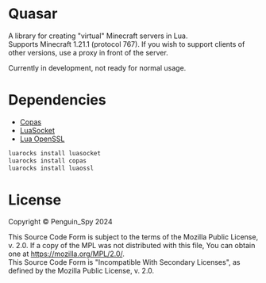 # Quasar
A library for creating "virtual" Minecraft servers in Lua.  
Supports Minecraft 1.21.1 (protocol 767). If you wish to support clients of other versions, use a proxy in front of the server.

Currently in development, not ready for normal usage.

# Dependencies
- [Copas](https://lunarmodules.github.io/copas/index.html)
- [LuaSocket](https://lunarmodules.github.io/luasocket/index.html)
- [Lua OpenSSL](https://25thandclement.com/~william/projects/luaossl.html)
```sh
luarocks install luasocket
luarocks install copas
luarocks install luaossl
```

# License
Copyright © Penguin_Spy 2024  

This Source Code Form is subject to the terms of the Mozilla Public
License, v. 2.0. If a copy of the MPL was not distributed with this
file, You can obtain one at https://mozilla.org/MPL/2.0/.  
This Source Code Form is "Incompatible With Secondary Licenses", as
defined by the Mozilla Public License, v. 2.0.
